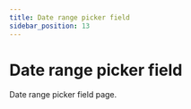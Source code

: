 ```yaml
---
title: Date range picker field
sidebar_position: 13
---
```


# Date range picker field

Date range picker field page.

